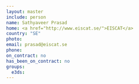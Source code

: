 ```yaml
---
layout: master
include: person
name: Sathyaveer Prasad
home: <a href="http://www.eiscat.se/">EISCAT</a>
country: "SE"
photo:
email: prasad@eiscat.se
phone:
on_contract: no
has_been_on_contract: no
groups:
  e3ds:
---
```

